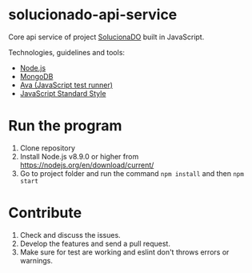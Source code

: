 # solucionado-api-service

Core api service of project [SolucionaDO](https://github.com/moondevs/solucionado) built in JavaScript.

Technologies, guidelines and tools:
- [Node.js](https://nodejs.org)
- [MongoDB](https://www.mongodb.com)
- [Ava (JavaScript test runner)](https://www.npmjs.com/package/ava)
- [JavaScript Standard Style](https://standardjs.com/)

Run the program
=====
1. Clone repository
2. Install Node.js v8.9.0 or higher from https://nodejs.org/en/download/current/
3. Go to project folder and run the command `npm install` and then `npm start`

Contribute
=====
1. Check and discuss the issues.
2. Develop the features and send a pull request.
3. Make sure for test are working and eslint don't throws errors or warnings.
